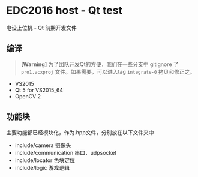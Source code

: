 # EDC2016 host - Qt test

电设上位机 - Qt 前期开发文件

## 编译

> **[Warning]** 为了团队开发Qt的方便，我们在一些分支中 gitignore 了 `pro1.vcxproj` 文件。如果需要，可以进入tag `integrate-0` 拷贝和修正之。

- VS2015
- Qt 5 for VS2015_64
- OpenCV 2

## 功能块

主要功能都已经模块化，作为.hpp文件，分别放在以下文件夹中

- include/camera 摄像头
- include/communication 串口，udpsocket
- include/locator 色块定位
- include/logic 游戏逻辑

